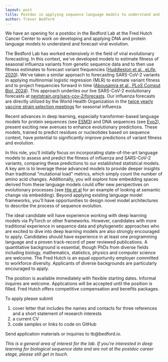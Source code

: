 ```yaml
---
layout: post
title: Postdoc in applying sequence language models to understand and forecast evolution
author: Trevor Bedford
---
```


We have an opening for a postdoc in the Bedford Lab at the Fred Hutch Cancer Center to work on developing and applying DNA and protein language models to understand and forecast viral evolution.

The Bedford Lab has worked extensively in the field of viral evolutionary forecasting.
In this context, we've developed models to estimate fitness of seasonal influenza variants from genetic sequence data and to then use fitness estimates to forecast variant frequencies ([Huddleston et al., eLife, 2020](/papers/huddleston-flu-forecasting/)).
We've taken a similar approach to forecasting SARS-CoV-2 variants in applying multinomial logistic regression (MLR) to estimate variant fitness and to project frequencies forward in time ([Abousamra et al., PLoS Comput Biol, 2024](/papers/abousamra-ncov-forecasting-fit/)).
This approach underlies our live SARS-CoV-2 evolutionary forecasts at [nextstrain.org/sars-cov-2/forecasts](https://nextstrain.org/sars-cov-2/forecasts).
Our influenza forecasts are directly utilized by the World Health Organization in the [twice yearly vaccine strain selection meetings](https://www.who.int/initiatives/global-influenza-surveillance-and-response-system) for seasonal influenza.

Recent advances in deep learning, especially transformer-based language models for protein sequences (see [ESM3](https://www.science.org/doi/10.1126/science.ads0018)) and DNA sequences (see [Evo2](https://www.biorxiv.org/content/10.1101/2025.02.18.638918v1)), present exciting new avenues to enhance evolutionary predictions.
These models, trained to predict residues or nucleotides based on sequence context, have potential to significantly improve predictions of variant fitness and evolution.

In this role, you'll initially focus on incorporating state-of-the-art language models to assess and predict the fitness of influenza and SARS-CoV-2 variants, comparing these predictions to our established statistical models.
A key aim is to leverage these advanced models to provide deeper insights than traditional "mutational load" metrics, which simply count the number of amino acid changes.
Additionally, you will explore how embedding spaces derived from these language models could offer new perspectives on evolutionary processes (see [Hie et al](https://www.science.org/doi/10.1126/science.abd7331) for an example of looking at semantic change via embedding).
Beyond applying existing language model frameworks, you'll have opportunities to design novel model architectures to describe the process of sequence evolution.

The ideal candidate will have experience working with deep learning models via PyTorch or other frameworks.
However, candidates with more traditional experience in sequence data and phylogenetic approaches who are excited to dive into deep learning models are also strongly encouraged to apply.
Candidates should have experience in at least one programming language and a proven track-record of peer reviewed publications.
A quantitative background is essential, though PhDs from diverse fields including biology, mathematics, statistics, physics and computer science are welcome.
The Fred Hutch is an equal opportunity employer committed to workforce diversity.
Applicants of diverse backgrounds are particularly encouraged to apply.

The position is available immediately with flexible starting dates.
Informal inquires are welcome.
Applications will be accepted until the position is filled.
Fred Hutch offers competitive compensation and benefits packages.

To apply please submit
 1. cover letter that includes the names and contacts for three references and a short statement of research interests
 2. a current CV
 3. code samples or links to code on GitHub

 Send application materials or inquiries to tb<span style="display:none">obfuscate</span>@bedford.io.

 _This is a general area of interest for the lab. If you're interested in deep learning for biological sequence data and are not at the postdoc career stage, please still get in touch._
